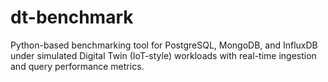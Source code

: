 # dt-benchmark
Python-based benchmarking tool for PostgreSQL, MongoDB, and InfluxDB under simulated Digital Twin (IoT-style) workloads with real-time ingestion and query performance metrics.

